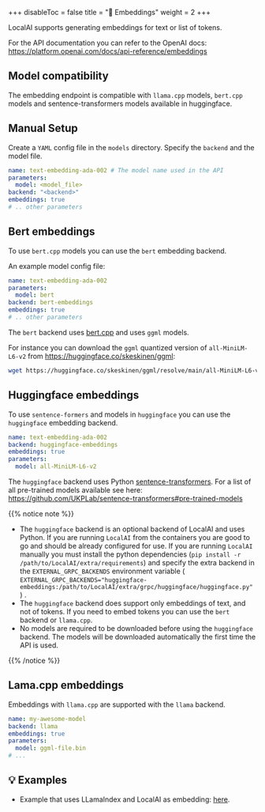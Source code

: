 
+++
disableToc = false
title = "🧠 Embeddings"
weight = 2
+++

LocalAI supports generating embeddings for text or list of tokens.

For the API documentation you can refer to the OpenAI docs: https://platform.openai.com/docs/api-reference/embeddings

## Model compatibility

The embedding endpoint is compatible with `llama.cpp` models, `bert.cpp` models and sentence-transformers models available in huggingface.

## Manual Setup

Create a `YAML` config file in the `models` directory. Specify the `backend` and the model file.

```yaml
name: text-embedding-ada-002 # The model name used in the API
parameters:
  model: <model_file>
backend: "<backend>"
embeddings: true
# .. other parameters
```

## Bert embeddings

To use `bert.cpp` models you can use the `bert` embedding backend.

An example model config file:

```yaml
name: text-embedding-ada-002
parameters:
  model: bert
backend: bert-embeddings
embeddings: true
# .. other parameters
```

The `bert` backend uses [bert.cpp](https://github.com/skeskinen/bert.cpp) and uses `ggml` models. 

For instance you can download the `ggml` quantized version of `all-MiniLM-L6-v2` from https://huggingface.co/skeskinen/ggml:

```bash
wget https://huggingface.co/skeskinen/ggml/resolve/main/all-MiniLM-L6-v2/ggml-model-q4_0.bin -O models/bert
```

## Huggingface embeddings

To use `sentence-formers` and models in `huggingface` you can use the `huggingface` embedding backend. 

```yaml
name: text-embedding-ada-002
backend: huggingface-embeddings
embeddings: true
parameters:
  model: all-MiniLM-L6-v2
```

The `huggingface` backend uses Python [sentence-transformers](https://github.com/UKPLab/sentence-transformers). For a list of all pre-trained models available see here: https://github.com/UKPLab/sentence-transformers#pre-trained-models


{{% notice note %}}

- The `huggingface` backend is an optional backend of LocalAI and uses Python. If you are running `LocalAI` from the containers you are good to go and should be already configured for use. If you are running `LocalAI` manually you must install the python dependencies (`pip install -r /path/to/LocalAI/extra/requirements`) and specify the extra backend in the `EXTERNAL_GRPC_BACKENDS` environment variable ( `EXTERNAL_GRPC_BACKENDS="huggingface-embeddings:/path/to/LocalAI/extra/grpc/huggingface/huggingface.py"` ) .
- The `huggingface` backend does support only embeddings of text, and not of tokens. If you need to embed tokens you can use the `bert` backend or `llama.cpp`.
- No models are required to be downloaded before using the `huggingface` backend. The models will be downloaded automatically the first time the API is used.

{{% /notice %}}


## Lama.cpp embeddings

Embeddings with `llama.cpp` are supported with the `llama` backend.

```yaml
name: my-awesome-model
backend: llama
embeddings: true
parameters:
  model: ggml-file.bin
# ...
```

## 💡 Examples

- Example that uses LLamaIndex and LocalAI as embedding: [here](https://github.com/go-skynet/LocalAI/tree/master/examples/query_data/).

